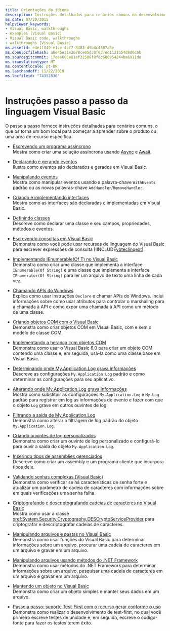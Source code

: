 ```yaml
---
title: Orientações do idioma
description: Instruções detalhadas para cenários comuns no desenvolvimento Visual Basic
ms.date: 07/20/2015
helpviewer_keywords:
- Visual Basic, walkthroughs
- examples [Visual Basic]
- Visual Basic code, walkthroughs
- walkthroughs [Visual Basic]
ms.assetid: e4e1f849-e1ce-4cf7-8483-d9b4c4887a8e
ms.openlocfilehash: a6e45e31e2678ce05dc0f637ed1121b54d8d6cbb
ms.sourcegitcommit: 17ee6605e01ef32506f8fdc686954244ba6911de
ms.translationtype: MT
ms.contentlocale: pt-BR
ms.lasthandoff: 11/22/2019
ms.locfileid: "74352836"
---
```

# <a name="visual-basic-language-walkthroughs"></a>Instruções passo a passo da linguagem Visual Basic

O passo a passo fornece instruções detalhadas para cenários comuns, o que os torna um bom local para começar a aprender sobre o produto ou uma área de recurso específica.

- [Escrevendo um programa assíncrono](./programming-guide/concepts/async/walkthrough-accessing-the-web-by-using-async-and-await.md)  
 Mostra como criar uma solução assíncrona usando [Async](language-reference/modifiers/async.md) e [Await](language-reference/operators/await-operator.md).

- [Declarando e gerando eventos](programming-guide/language-features/events/walkthrough-declaring-and-raising-events.md)  
 Ilustra como eventos são declarados e gerados em Visual Basic.

- [Manipulando eventos](programming-guide/language-features/events/walkthrough-handling-events.md)  
 Mostra como manipular eventos usando a palavra-chave `WithEvents` padrão ou as novas palavras-chave `AddHandler`/`RemoveHandler`.

- [Criando e implementando interfaces](programming-guide/language-features/interfaces/walkthrough-creating-and-implementing-interfaces.md)  
 Mostra como as interfaces são declaradas e implementadas em Visual Basic.

- [Definindo classes](programming-guide/language-features/objects-and-classes/walkthrough-defining-classes.md)  
 Descreve como declarar uma classe e seu campos, propriedades, métodos e eventos.

- [Escrevendo consultas em Visual Basic](programming-guide/concepts/linq/walkthrough-writing-queries.md)  
 Demonstra como você pode usar recursos de linguagem do Visual Basic para escrever expressões de consulta [!INCLUDE[vbteclinqext](~/includes/vbteclinqext-md.md)].

- [Implementando IEnumerable(Of T) no Visual Basic](programming-guide/language-features/control-flow/walkthrough-implementing-ienumerable-of-t.md)  
 Demonstra como criar uma classe que implementa a interface `IEnumerable(Of String)` e uma classe que implementa a interface `IEnumerator(Of String)` para ler um arquivo de texto uma linha de cada vez.

- [Chamando APIs do Windows](programming-guide/com-interop/walkthrough-calling-windows-apis.md)  
 Explica como usar instruções `Declare` e chamar APIs do Windows. Inclui informações sobre como usar atributos para controlar o marshaling para a chamada à API e como expor uma chamada à API como um método de uma classe.

- [Criando objetos COM com o Visual Basic](programming-guide/com-interop/walkthrough-creating-com-objects.md)  
 Demonstra como criar objetos COM em Visual Basic, com e sem o modelo de classe COM.

- [Implementando a herança com objetos COM](programming-guide/com-interop/walkthrough-implementing-inheritance-with-com-objects.md)  
 Demonstra como usar o Visual Basic 6.0 para criar um objeto COM contendo uma classe e, em seguida, usá-la como uma classe base em Visual Basic.

- [Determinando onde My.Application.Log grava informações](developing-apps/programming/log-info/walkthrough-determining-where-my-application-log-writes-information.md)  
 Descreve as configurações `My.Application.Log` padrão e como determinar as configurações para seu aplicativo.

- [Alterando onde My.Application.Log grava informações](developing-apps/programming/log-info/walkthrough-changing-where-my-application-log-writes-information.md)  
 Mostra como substituir as configurações `My.Application.Log` e `My.Log` padrão para registrar em log as informações de evento e fazer com que o objeto `Log` grave em outros ouvintes de log.

- [Filtrando a saída de My.Application.Log](developing-apps/programming/log-info/walkthrough-filtering-my-application-log-output.md)  
 Demonstra como alterar a filtragem de log padrão do objeto `My.Application.Log`.

- [Criando ouvintes de log personalizados](developing-apps/programming/log-info/walkthrough-creating-custom-log-listeners.md)  
 Demonstra como criar um ouvinte de log personalizado e configurá-lo para ouvir a saída do objeto `My.Application.Log`.

- [Inserindo tipos de assemblies gerenciados](../standard/assembly/embed-types-visual-studio.md)  
 Descreve como criar um assembly e um programa cliente que incorpora tipos dele.

- [Validando senhas complexas (Visual Basic)](programming-guide/language-features/strings/walkthrough-validating-that-passwords-are-complex.md)  
 Demonstra como verificar se há características de senha forte e atualizar um parâmetro de cadeia de caracteres com informações sobre em quais verificações uma senha falha.

- [Criptografando e descriptografando cadeias de caracteres no Visual Basic](programming-guide/language-features/strings/walkthrough-encrypting-and-decrypting-strings.md)  
 Mostra como usar a classe <xref:System.Security.Cryptography.DESCryptoServiceProvider> para criptografar e descriptografar cadeias de caracteres.

- [Manipulando arquivos e pastas no Visual Basic](developing-apps/programming/drives-directories-files/walkthrough-manipulating-files-and-directories.md)  
 Demonstra como usar funções do Visual Basic para determinar informações sobre um arquivo, procurar uma cadeia de caracteres em um arquivo e gravar em um arquivo.

- [Manipulando arquivos usando métodos do .NET Framework](developing-apps/programming/drives-directories-files/walkthrough-manipulating-files-by-using-net-framework-methods.md)  
 Demonstra como usar métodos do .NET Framework para determinar informações sobre um arquivo, pesquisar uma cadeia de caracteres em um arquivo e gravar em um arquivo.

- [Mantendo um objeto no Visual Basic](programming-guide/concepts/serialization/walkthrough-persisting-an-object-in-visual-studio.md)  
 Demonstra como criar um objeto simples e manter seus dados em um arquivo.

- [Passo a passo: suporte Test-First com o recurso gerar conforme o uso](/visualstudio/ide/walkthrough-test-first-support-with-the-generate-from-usage-feature)  
 Demonstra como realizar o desenvolvimento de test-first, no qual você primeiro escreve testes de unidade e, em seguida, escreve o código-fonte para fazer os testes terem êxito.
